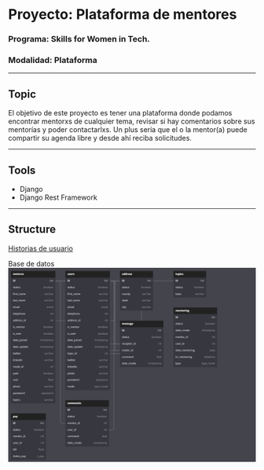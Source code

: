 # Proyecto: Plataforma de mentores

### Programa: Skills for Women in Tech.
### Modalidad: Plataforma

------

## Topic
El objetivo de este proyecto es tener una plataforma donde podamos encontrar mentorxs de cualquier tema, revisar si hay comentarios sobre sus mentorías y poder contactarlxs. Un plus sería que el o la mentor(a) puede compartir su agenda libre y desde ahí reciba solicitudes.

------
## Tools

* Django
* Django Rest Framework

------
## Structure

[Historias de usuario](https://docs.google.com/spreadsheets/d/1Zm_A2uSoL6TP4z7aJPamm4JGMkB0KYTxU2ychqeHx-I/edit?usp=sharing)

Base de datos
<picture>
   <img alt="Base de datos" src="./img/bbdd_metorxs.png">
</picture>